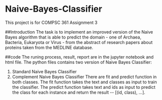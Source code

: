 # Naive-Bayes-Classifier
This project is for COMPSC 361 Assignment 3

##Introduction
The task is to implement an improved version of the Naive Bayes algorithm that is able to predict the domain - one of Archaea, Bacteria, Eukaryota or Virus - from the abstract of research papers about proteins taken from the MEDLINE database.

##code
The runing process, result, report are in the jupyter notebook and html file.
The python files contains two version of Naive Bayes Classifier:
1. Standard Naive Bayes Classifier
2. Complement Naive Bayes Classifier
There are fit and predict function in both classes.
The fit function takes the text and classes as input to train the classifier.
The predict function takes text and ids as input to predict the class for each instance and return the result -- \[(id, class), ...\].
